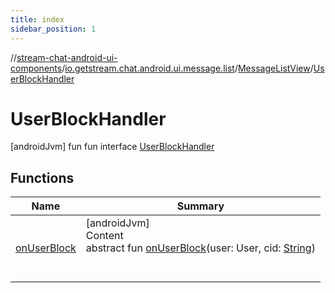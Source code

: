 ```yaml
---
title: index
sidebar_position: 1
---
```

//[stream-chat-android-ui-components](../../../../index.md)/[io.getstream.chat.android.ui.message.list](../../index.md)/[MessageListView](../index.md)/[UserBlockHandler](index.md)



# UserBlockHandler  
 [androidJvm] fun fun interface [UserBlockHandler](index.md)   


## Functions  
  
|  Name |  Summary | 
|---|---|
| <a name="io.getstream.chat.android.ui.message.list/MessageListView.UserBlockHandler/onUserBlock/#io.getstream.chat.android.client.models.User#kotlin.String/PointingToDeclaration/"></a>[onUserBlock](onUserBlock.md)| <a name="io.getstream.chat.android.ui.message.list/MessageListView.UserBlockHandler/onUserBlock/#io.getstream.chat.android.client.models.User#kotlin.String/PointingToDeclaration/"></a>[androidJvm]  <br/>Content  <br/>abstract fun [onUserBlock](onUserBlock.md)(user: User, cid: [String](https://kotlinlang.org/api/latest/jvm/stdlib/kotlin/-string/index.html))  <br/><br/><br/>|

